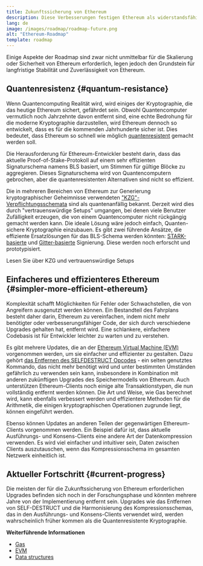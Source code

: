 ```yaml
---
title: Zukunftssicherung von Ethereum
description: Diese Verbesserungen festigen Ethereum als widerstandsfähige und dezentrale Grundlage für die ungewisse Zukunft.
lang: de
image: /images/roadmap/roadmap-future.png
alt: "Ethereum-Roadmap"
template: roadmap
---
```


Einige Aspekte der Roadmap sind zwar nicht unmittelbar für die Skalierung oder Sicherheit von Ethereum erforderlich, legen jedoch den Grundstein für langfristige Stabilität und Zuverlässigkeit von Ethereum.

## Quantenresistenz {#quantum-resistance}

Wenn Quantencomputing Realität wird, wird einiges der Kryptographie, die das heutige Ethereum sichert, gefährdet sein. Obwohl Quantencomputer vermutlich noch Jahrzehnte davon entfernt sind, eine echte Bedrohung für die moderne Kryptographie darzustellen, wird Ethereum dennoch so entwickelt, dass es für die kommenden Jahrhunderte sicher ist. Dies bedeutet, dass Ethereum so schnell wie möglich [quantenresistent](https://consensys.net/blog/developers/how-will-quantum-supremacy-affect-blockchain/) gemacht werden soll.

Die Herausforderung für Ethereum-Entwickler besteht darin, dass das aktuelle Proof-of-Stake-Protokoll auf einem sehr effizienten Signaturschema namens BLS basiert, um Stimmen für gültige Blöcke zu aggregieren. Dieses Signaturschema wird von Quantencomputern gebrochen, aber die quantenresistenten Alternativen sind nicht so effizient.

Die in mehreren Bereichen von Ethereum zur Generierung kryptographischer Geheimnisse verwendeten ["KZG"-Verpflichtungsschemata](/roadmap/danksharding/#what-is-kzg) sind als quantenanfällig bekannt. Derzeit wird dies durch "vertrauenswürdige Setups" umgangen, bei denen viele Benutzer Zufälligkeit erzeugen, die von einem Quantencomputer nicht rückgängig gemacht werden kann. Die ideale Lösung wäre jedoch einfach, Quanten-sichere Kryptographie einzubauen. Es gibt zwei führende Ansätze, die effiziente Ersatzlösungen für das BLS-Schema werden könnten: [STARK-basierte](https://hackmd.io/@vbuterin/stark_aggregation) und [Gitter-basierte](https://medium.com/asecuritysite-when-bob-met-alice/so-what-is-lattice-encryption-326ac66e3175) Signierung. Diese werden noch erforscht und prototypisiert.

<ButtonLink variant="outline-color" to="/roadmap/danksharding#what-is-kzg"> Lesen Sie über KZG und vertrauenswürdige Setups</ButtonLink>

## Einfacheres und effizienteres Ethereum {#simpler-more-efficient-ethereum}

Komplexität schafft Möglichkeiten für Fehler oder Schwachstellen, die von Angreifern ausgenutzt werden können. Ein Bestandteil des Fahrplans besteht daher darin, Ethereum zu vereinfachen, indem nicht mehr benötigter oder verbesserungsfähiger Code, der sich durch verschiedene Upgrades gehalten hat, entfernt wird. Eine schlankere, einfachere Codebasis ist für Entwickler leichter zu warten und zu verstehen.

Es gibt mehrere Updates, die an der [Ethereum Virtual Machine (EVM)](/developers/docs/evm) vorgenommen werden, um sie einfacher und effizienter zu gestalten. Dazu gehört [das Entfernen des SELFDESTRUCT Opcodes](https://hackmd.io/@vbuterin/selfdestruct) - ein selten genutztes Kommando, das nicht mehr benötigt wird und unter bestimmten Umständen gefährlich zu verwenden sein kann, insbesondere in Kombination mit anderen zukünftigen Upgrades des Speichermodells von Ethereum. Auch unterstützen Ethereum-Clients noch einige alte Transaktionstypen, die nun vollständig entfernt werden können. Die Art und Weise, wie Gas berechnet wird, kann ebenfalls verbessert werden und effizientere Methoden für die Arithmetik, die einigen kryptographischen Operationen zugrunde liegt, können eingeführt werden.

Ebenso können Updates an anderen Teilen der gegenwärtigen Ethereum-Clients vorgenommen werden. Ein Beispiel dafür ist, dass aktuelle Ausführungs- und Konsens-Clients eine andere Art der Datenkompression verwenden. Es wird viel einfacher und intuitiver sein, Daten zwischen Clients auszutauschen, wenn das Kompressionsschema im gesamten Netzwerk einheitlich ist.

## Aktueller Fortschritt {#current-progress}

Die meisten der für die Zukunftssicherung von Ethereum erforderlichen Upgrades befinden sich noch in der Forschungsphase und könnten mehrere Jahre von der Implementierung entfernt sein. Upgrades wie das Entfernen von SELF-DESTRUCT und die Harmonisierung des Kompressionsschemas, das in den Ausführungs- und Konsens-Clients verwendet wird, werden wahrscheinlich früher kommen als die Quantenresistente Kryptographie.

**Weiterführende Informationen**

- [Gas](/developers/docs/gas)
- [EVM](/developers/docs/evm)
- [Data structures](/developers/docs/data-structures-and-encoding)
